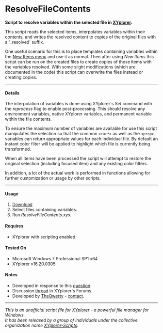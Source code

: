 # ResolveFileContents

**Script to resolve variables within the selected file in
[XYplorer](http://xyplorer.com/index.php).**

This script reads the selected items, interpolates variables within their
contents, and writes the resolved content to copies of the original files with
a '_resolved' suffix.

One useful scenario for this is to place templates containing variables within
the [New Items menu](http://www.xyplorer.com/highlights.php#newitems) and use
it as normal. Then after using *New Items* this script can be run on the
created files to create copies of those items with the variables resolved. With
some slight modifications (which are documented in the code) this script can
overwrite the files instead or creating copies.

----------

#### Details

The interpolation of variables is done using XYplorer's *Set* command with the
*reprocess* flag to enable post-processing. This should resolve any environment
variables, native XYplorer variables, and permanent variable within the file
contents.

To ensure the maximum number of variables are available for use this script
manipulates the selection so that the common `<cur*>` as well as the
`<prop>` variables can return appropriate values for each individual file. By
default an instant color filter will be applied to highlight which file is
currently being transformed.

When all items have been processed the script will attempt to restore the
original selection (including focused item) and any existing color filters.

In addition, a lot of the actual work is performed in functions allowing for
further customization or usage by other scripts.


----------

#### Usage
1. [Download](https://github.com/XYplorer-Scripts/ResolveFileContents/releases/latest)
2. Select files containing variables.
3. Run *ResolveFileContents.xys*.

#### Requires
+ XYplorer with scripting enabled.

#### Tested On
+ Microsoft Windows 7 Professional SP1 x64
+ XYplorer v16.20.0305

#### Notes
+ Developed in response to this
[question](http://www.xyplorer.com/xyfc/viewtopic.php?f=3&t=15467).
+ Discussion [thread](http://www.xyplorer.com/xyfc/viewtopic.php?p=135221#p135221)
in XYplorer's Forums.
+ Developed by [TheQwerty](https://github.com/TheQwerty) -
[contact](http://www.xyplorer.com/xyfc/memberlist.php?mode=viewprofile&u=438).

----------



_This is an unofficial script file for
[XYplorer](http://xyplorer.com/index.php) - a powerful file manager for
Windows.<br>
It has been released by a group of individuals under the collective
organization name [XYplorer-Scripts](https://github.com/XYplorer-Scripts)._
